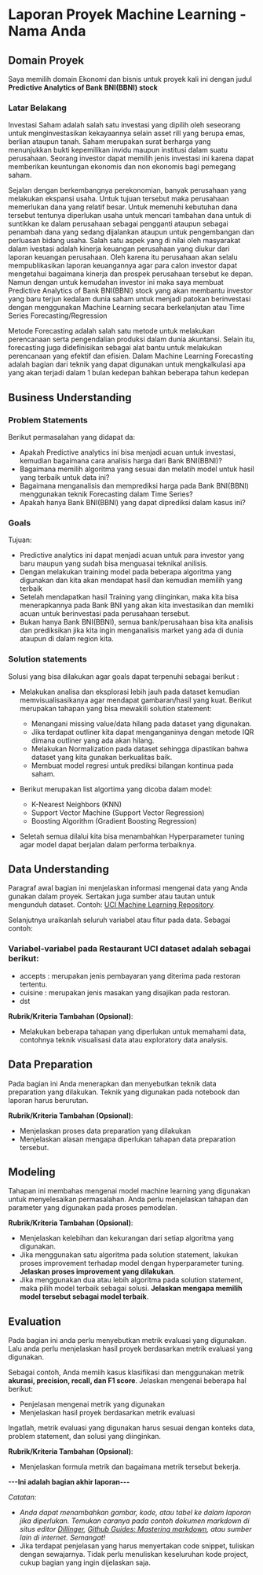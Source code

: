 # Laporan Proyek Machine Learning - Nama Anda

## Domain Proyek

Saya memilih domain Ekonomi dan bisnis untuk proyek kali ini dengan judul **Predictive Analytics of Bank BNI(BBNI) stock**

### Latar Belakang
Investasi Saham adalah salah satu investasi yang dipilih oleh
seseorang untuk menginvestasikan kekayaannya selain asset rill yang
berupa emas, berlian ataupun tanah. Saham merupakan surat berharga yang
menunjukkan bukti kepemilikan invidu maupun institusi dalam suatu
perusahaan. Seorang investor dapat memilih jenis investasi ini karena dapat
memberikan keuntungan ekonomis dan non ekonomis bagi pemegang
saham.

Sejalan dengan berkembangnya perekonomian, banyak perusahaan
yang melakukan ekspansi usaha. Untuk tujuan tersebut maka perusahaan
memerlukan dana yang relatif besar. Untuk memenuhi kebutuhan dana
tersebut tentunya diperlukan usaha untuk mencari tambahan dana untuk di
suntikkan ke dalam perusahaan sebagai pengganti ataupun sebagai
penambah dana yang sedang dijalankan ataupun untuk pengembangan dan
perluasan bidang usaha. Salah satu aspek yang di nilai oleh masyarakat
dalam ivestasi adalah kinerja keuangan perusahaan yang diukur dari laporan
keuangan perusahaan. Oleh karena itu perusahaan akan selalu
mempublikasikan laporan keuangannya agar para calon investor dapat
mengetahui bagaimana kinerja dan prospek perusahaan tersebut ke depan. Namun dengan untuk kemudahan investor ini maka saya membuat Predictive Analytics of Bank BNI(BBNI) stock yang akan membantu investor yang baru terjun kedalam dunia saham untuk menjadi patokan berinvestasi dengan menggunakan Machine Learning secara berkelanjutan atau Time Series Forecasting/Regression

Metode Forecasting adalah salah satu metode untuk melakukan perencanaan serta pengendalian produksi dalam dunia akuntansi. Selain itu, forecasting juga didefinisikan sebagai alat bantu untuk melakukan perencanaan yang efektif dan efisien. Dalam Machine Learning Forecasting adalah bagian dari teknik yang dapat digunakan untuk mengkalkulasi apa yang akan terjadi dalam 1 bulan kedepan bahkan beberapa tahun kedepan
## Business Understanding
### Problem Statements
Berikut permasalahan yang didapat da:
- Apakah Predictive analytics ini bisa menjadi acuan untuk investasi, kemudian bagaimana cara analisis harga dari Bank BNI(BBNI)?
- Bagaimana memilih algoritma yang sesuai dan melatih model untuk hasil yang terbaik untuk data ini?
- Bagaimana menganalisis dan memprediksi harga pada Bank BNI(BBNI) menggunakan teknik Forecasting dalam Time Series?
- Apakah hanya Bank BNI(BBNI) yang dapat diprediksi dalam kasus ini?

### Goals

Tujuan:
- Predictive analytics ini dapat menjadi acuan untuk para investor yang baru maupun yang sudah bisa menguasai teknikal anilisis.
- Dengan melakukan training model pada beberapa algoritma yang digunakan dan kita akan mendapat hasil dan kemudian memilih yang terbaik
- Setelah mendapatkan hasil Training yang diinginkan, maka kita bisa menerapkannya pada Bank BNI yang akan kita investasikan dan memliki acuan untuk berinvestasi pada perusahaan tersebut.
- Bukan hanya Bank BNI(BBNI), semua bank/perusahaan bisa kita analisis dan prediksikan jika kita ingin menganalisis market yang ada di dunia ataupun di dalam region kita.


### Solution statements
Solusi yang bisa dilakukan agar goals dapat terpenuhi sebagai berikut :
* Melakukan analisa dan eksplorasi lebih jauh pada dataset kemudian memvisualisasikanya agar mendapat gambaran/hasil yang kuat. Berikut merupakan tahapan yang bisa mewakili solution statement:
  - Menangani missing value/data hilang pada dataset yang digunakan.
  - Jika terdapat outliner kita dapat menganganinya dengan metode IQR dimana outliner yang ada akan hilang.
  - Melakukan Normalization pada dataset sehingga dipastikan bahwa dataset yang kita gunakan berkualitas baik.
  - Membuat model regresi untuk prediksi bilangan kontinua pada saham.

* Berikut merupakan list algortima yang dicoba dalam model:
  - K-Nearest Neighbors (KNN)
  - Support Vector Machine (Support Vector Regression)
  - Boosting Algorithm (Gradient Boosting Regression)

* Seletah semua dilalui kita bisa menambahkan Hyperparameter tuning agar model dapat berjalan dalam performa terbaiknya.

## Data Understanding
Paragraf awal bagian ini menjelaskan informasi mengenai data yang Anda gunakan dalam proyek. Sertakan juga sumber atau tautan untuk mengunduh dataset. Contoh: [UCI Machine Learning Repository](https://archive.ics.uci.edu/ml/datasets/Restaurant+%26+consumer+data).

Selanjutnya uraikanlah seluruh variabel atau fitur pada data. Sebagai contoh:  

### Variabel-variabel pada Restaurant UCI dataset adalah sebagai berikut:
- accepts : merupakan jenis pembayaran yang diterima pada restoran tertentu.
- cuisine : merupakan jenis masakan yang disajikan pada restoran.
- dst

**Rubrik/Kriteria Tambahan (Opsional)**:
- Melakukan beberapa tahapan yang diperlukan untuk memahami data, contohnya teknik visualisasi data atau exploratory data analysis.

## Data Preparation
Pada bagian ini Anda menerapkan dan menyebutkan teknik data preparation yang dilakukan. Teknik yang digunakan pada notebook dan laporan harus berurutan.

**Rubrik/Kriteria Tambahan (Opsional)**: 
- Menjelaskan proses data preparation yang dilakukan
- Menjelaskan alasan mengapa diperlukan tahapan data preparation tersebut.

## Modeling
Tahapan ini membahas mengenai model machine learning yang digunakan untuk menyelesaikan permasalahan. Anda perlu menjelaskan tahapan dan parameter yang digunakan pada proses pemodelan.

**Rubrik/Kriteria Tambahan (Opsional)**: 
- Menjelaskan kelebihan dan kekurangan dari setiap algoritma yang digunakan.
- Jika menggunakan satu algoritma pada solution statement, lakukan proses improvement terhadap model dengan hyperparameter tuning. **Jelaskan proses improvement yang dilakukan**.
- Jika menggunakan dua atau lebih algoritma pada solution statement, maka pilih model terbaik sebagai solusi. **Jelaskan mengapa memilih model tersebut sebagai model terbaik**.

## Evaluation
Pada bagian ini anda perlu menyebutkan metrik evaluasi yang digunakan. Lalu anda perlu menjelaskan hasil proyek berdasarkan metrik evaluasi yang digunakan.

Sebagai contoh, Anda memiih kasus klasifikasi dan menggunakan metrik **akurasi, precision, recall, dan F1 score**. Jelaskan mengenai beberapa hal berikut:
- Penjelasan mengenai metrik yang digunakan
- Menjelaskan hasil proyek berdasarkan metrik evaluasi

Ingatlah, metrik evaluasi yang digunakan harus sesuai dengan konteks data, problem statement, dan solusi yang diinginkan.

**Rubrik/Kriteria Tambahan (Opsional)**: 
- Menjelaskan formula metrik dan bagaimana metrik tersebut bekerja.

**---Ini adalah bagian akhir laporan---**

_Catatan:_
- _Anda dapat menambahkan gambar, kode, atau tabel ke dalam laporan jika diperlukan. Temukan caranya pada contoh dokumen markdown di situs editor [Dillinger](https://dillinger.io/), [Github Guides: Mastering markdown](https://guides.github.com/features/mastering-markdown/), atau sumber lain di internet. Semangat!_
- Jika terdapat penjelasan yang harus menyertakan code snippet, tuliskan dengan sewajarnya. Tidak perlu menuliskan keseluruhan kode project, cukup bagian yang ingin dijelaskan saja.


